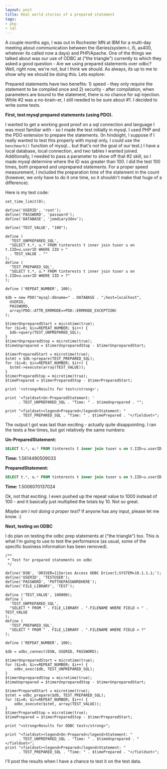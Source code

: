 ```yaml
---
layout: post
title: Real world stories of a prepared statement
tags:
- php
- sql
---
```

A couple months ago, I was out in Rochester MN at IBM for a multi-day meeting about communication between the iSeries(system-i, i5, as400, whatever its called now a days) and PHP/Apache.  One of the things we talked about was our use of ODBC at ("the triangle") currently to which they asked a good question - Are we using prepared statements over odbc?  Well, right now, we're not, but I think we should.  As always, its up to me to show why we should be doing this.  Lets explore:

Prepared statements have two benefits: 1) speed - they only require the statement to be compiled once and 2) security - after compilation, when parameters are bound to the statement, there is no chance for sql injection.  While #2 was a no-brain-er, I still needed to be sure about #1.  I decided to write some tests.

**First, test mysql prepared statements (using PDO).**

I wanted to get a working good proof on a sql connection and language I was most familiar with - so I made the test initially in mysql.  I used PHP and the PDO extension to prepare the statements.  (In hindsight, I suppose if I really wanted to test this properly with mysql only, I could use the `benchmark()` function of mysql... but that's not the goal of our test.)  I have a local database, local connection, and two tables I wanted joined.  Additionally, I needed to pass a parameter to show off that #2 skill, so I made mysql determine where the ID was greater than 100.  I did the test 100 times, both prepared and unprepared statements.  For a proper speed measurement, I included the preparation time of the statement in the count (however, we only have to do it one time, so it shouldn't make that huge of a difference).

Here is my test code:

```php?start_inline=1
set_time_limit(0);

define('USERID', 'root');
define('PASSWORD', 'password');
define('DATABASE', 'jemdiary3dev');

define('TEST_VALUE', "100");

define (
  'TEST_UNPREPARED_SQL', 
  "SELECT t.*, u.* FROM tinterests t inner join tuser u on t.IID=u.userID WHERE IID > " 
  . TEST_VALUE . ""
);
define (
  'TEST_PREPARED_SQL', 
  "SELECT t.*, u.* FROM tinterests t inner join tuser u on t.IID=u.userID WHERE IID > ?"
);

define ('REPEAT_NUMBER', 100);

$db = new PDO("mysql:dbname=" . DATABASE . ";host=localhost",
  USERID,
  PASSWORD,
  array(PDO::ATTR_ERRMODE=>PDO::ERRMODE_EXCEPTION)
);

$timerUnpreparedStart = microtime(true);
for ($i=0; $i<=REPEAT_NUMBER; $i++) {
  $db->query(TEST_UNPREPARED_SQL);
}
$timerUnpreparedStop = microtime(true);
$timeUnprepared = $timerUnpreparedStop - $timerUnpreparedStart;

$timerPreparedStart = microtime(true);
$stmt = $db->prepare(TEST_PREPARED_SQL);
for ($i=0; $i<=REPEAT_NUMBER; $i++) {
  $stmt->execute(array(TEST_VALUE));
}
$timerPreparedStop = microtime(true);
$timePrepared = $timerPreparedStop - $timerPreparedStart;

print '<strong>Results for test</strong>';

print '<fieldset>Un-PreparedStatement: ' 
      . TEST_UNPREPARED_SQL . "Time: " . $timeUnprepared . "";

print "<fieldset><legend>Prepared</legend>Statement: " 
      . TEST_PREPARED_SQL . "Time: " . $timePrepared . "</fieldset>";
```

The output I got was last than exciting - actually quite disappointing.  I ran the tests a few times, but got relatively the same numbers:

**Un-PreparedStatement:** 

```sql
SELECT t.*, u.* FROM tinterests t inner join tuser u on t.IID=u.userID WHERE IID > 100
```

**Time:** 1.5614490509033

**PreparedStatement:** 

```sql
SELECT t.*, u.* FROM tinterests t inner join tuser u on t.IID=u.userID WHERE IID > ?
```

**Time:** 1.5006070137024

Ok, not that exciting.  I even pushed up the repeat value to 1000 instead of 100 - and it basically just multiplied the totals by 10.  Not so great.

_Maybe am I not doing a proper test?_  If anyone has any input, please let me know. :)

**Next, testing on ODBC**

I do plan on testing the odbc prep statements at ("the triangle") too.  This is what I'm going to use to test the performance (as usual, some of the specific business information has been removed).

```php?start_inline=1
/**
 * Test for prepared statements on odbc
 */

define('DSN', 'DRIVER={iSeries Access ODBC Driver};SYSTEM=10.1.1.1;');
define('USERID', 'TESTUSER');
define('PASSWORD', 'PUTTHEPASSWORDHERE');
define('FILE_LIBRARY', 'TEST');

define ('TEST_VALUE', 100000);
define (
  'TEST_UNPREPARED_SQL', 
  "SELECT * FROM " . FILE_LIBRARY . ".FILENAME WHERE FIELD > " . TEST_VALUE
);
define (
  'TEST_PREPARED_SQL', 
  "SELECT * FROM " . FILE_LIBRARY . ".FILENAME WHERE FIELD > ?"
);

define ('REPEAT_NUMBER', 100);

$db = odbc_connect(DSN, USERID, PASSWORD);

$timerUnpreparedStart = microtime(true);
for ($i=0; $i<=REPEAT_NUMBER; $i++) {
    odbc_exec($db, TEST_UNPREPARED_SQL); 
}
$timerUnpreparedStop = microtime(true);
$timeUnprepared = $timerUnpreparedStop - $timerUnpreparedStart;

$timerPreparedStart = microtime(true);
$stmt = odbc_prepare($db, TEST_PREPARED_SQL);
for ($i=0; $i<=REPEAT_NUMBER; $i++) {
    odbc_execute($stmt, array(TEST_VALUE));
}
$timerPreparedStop = microtime(true);
$timePrepared = $timerPreparedStop - $timerPreparedStart;

print "<strong>Results for ODBC test</strong>";

print "<fieldset><legend>Un-Prepared</legend>Statement: " 
      . TEST_UNPREPARED_SQL . "Time: " . $timeUnprepared . "</fieldset>";
print "<fieldset><legend>Prepared</legend>Statement: " 
      . TEST_PREPARED_SQL . "Time: " . $timePrepared . "</fieldset>";
```

I'll post the results when I have a chance to test it on the test data.
